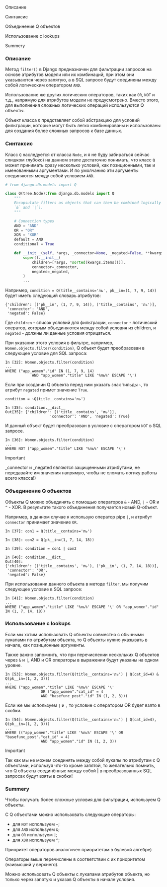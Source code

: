 Описание

Синтаксис

Объединение Q объектов

Использование с lookups

Summery

### Описание

Метод `filter()` в Django предназначен для фильтрации запросов на основе атрибутов модели или их комбинаций, при этом они указываются через запятую, а в SQL запросе будут соединены между собой логическим оператором `AND`.

Использование же других логических операторов, таких как `OR`, `NOT` и т.д., напрямую для атрибутов модели не предусмотрено. Вместо этого, для выполнения сложных логических операций используются Q объекты.

Объект класса `Q` представляет собой абстракцию для условий фильтрации, которые могут быть легко комбинированы и использованы для создания более сложных запросов к базе данных.

### Синтаксис

Класс `Q` наследуется от класса `Node`, и я не буду забираться сейчас слишком глубоко) на данном этапе достаточно понимать, что класс `Q` может принимать сразу несколько условий, как позиционными, так и именованными аргументами. И по умолчанию эти аргументы соединяются между собой условием `AND`.

```Python
# from django.db.models import Q

class Q(tree.Node):from django.db.models import Q
    """
    Encapsulate filters as objects that can then be combined logically (using
    `&` and `|`).
    """

    # Connection types
    AND = "AND"
    OR = "OR"
    XOR = "XOR"
    default = AND
    conditional = True

    def __init__(self, *args, _connector=None, _negated=False, **kwargs):
        super().__init__(
            children=[*args, *sorted(kwargs.items())],
            connector=_connector,
            negated=_negated,
        )
		...
```

Например, `condition = Q(title__contains='ль', pk__in=(1, 7, 9, 14))` будет иметь следующий словарь атрибутов:

```Shell
{'children': [('pk__in', (1, 7, 9, 14)), ('title__contains', 'ль')],
 'connector': 'AND',
 'negated': False}
```

Где `children` - список условий для фильтрации, `connector` - логический оператор, которым объединяются между собой условия из children, и `negated` - должны ли данные условия отрицаться.

При указании этого условия в фильтре, например, `Women.objects.filter(condition)`, Q объект будет преобразован в следующее условие для SQL запроса:

```Shell
In [32]: Women.objects.filter(condition)
...
WHERE ("app_women"."id" IN (1, 7, 9, 14) 
			AND "app_women"."title" LIKE '%ль%' ESCAPE '\')
```

Если при создании Q объекта перед ним указать знак тильды `~`, то атрибут `negated` примет значение `True`.

```Shell
condition = ~Q(title__contains='ль')

In [35]: condition.__dict__
Out[35]: {'children': [('title__contains', 'ль')], 
					'connector': 'AND', 'negated': True}
```

И данный объект будет преобразован в условие с оператором `NOT` в SQL запросе.

```Shell
In [36]: Women.objects.filter(condition)
...
WHERE NOT ("app_women"."title" LIKE '%ль%' ESCAPE '\')
```

> [!important]  
> _connector и _negated являются защищенными атрибутами, не передавайте им значения напрямую, чтобы не сломать логику работы всего класса!)  

### Объединение Q объектов

Объекты Q можно объединять с помощью операторов `&` - AND, `|` - OR и `^` - XOR. В результате такого объединения получается новый Q-объект.

Например, в данном случае я использую оператор pipe `|`, и атрибут `connector` принимает значение `OR`.

```Shell
In [37]: con1 = Q(title__contains='ль')

In [38]: con2 = Q(pk__in=(1, 7, 14, 18))

In [39]: condition = con1 | con2

In [40]: condition.__dict__
Out[40]: 
{'children': [('title__contains', 'ль'), ('pk__in', (1, 7, 14, 18))],
 'connector': 'OR',
 'negated': False}
```

При использовании данного объекта в методе `filter`, мы получим следующее условие в SQL запросе:

```Shell
In [41]: Women.objects.filter(condition)
...
WHERE ("app_women"."title" LIKE '%ль%' ESCAPE '\' OR "app_women"."id" IN (1, 7, 14, 18))
```

### Использование с lookups

Если мы хотим использовать Q объекты совместно с обычными лукапами по атрибутам объекта, то Q объекты нужно указывать в начале, как позиционные аргументы.

Также важно запомнить, что при перечислении нескольких Q объектов через `&` и `|`, AND и OR операторы в выражении будут указаны на одном уровне.

```Shell
In [53]: Women.objects.filter(Q(title__contains='ль') | Q(cat_id=4) & Q(pk__in=(1, 2, 3)))
...
WHERE ("app_women"."title" LIKE '%ль%' ESCAPE '\' 
				OR ("app_women"."cat_id" = 4 
				AND "basefunc_post"."id" IN (1, 2, 3)))
```

Если же мы используем `|` и `,` то условие с оператором OR будет взято в скобки.

```Shell
In [54]: Women.objects.filter(Q(title__contains='ль') | Q(cat_id=4), Q(pk__in=(1, 2, 3)))
...
WHERE (("app_women"."title" LIKE '%ль%' ESCAPE '\' OR "basefunc_post"."cat_id" = 4) 
				AND "app_women"."id" IN (1, 2, 3))
```

> [!important]  
> Так как мы не можем соединять между собой лукапы по атрибутам с Q объектами, используя что-то кроме запятой, то желательно помнить, что Q объекты соединённые между собой | в преобразованных SQL запросах будут взяты в скобки!  

### **Summery**

Чтобы получать более сложные условия для фильтрации, используем Q объекты.

С Q объектами можно использовать следующие операторы:

- для `NOT` используем `~`;
- для `AND` используем `&`;
- для `OR` используем `|`;
- для `XOR` используем `^`;

Приоритет операторов аналогичен приоритетам в булевой алгебре)

Операторы выше перечислены в соответствии с их приоритетом (наивысший у верхнего).

Можно использовать Q объекты с лукапами атрибутов объекта, но только через запятую и указав Q объекты в начале условия.

<div class="page-break" style="page-break-before: always;"></div>
